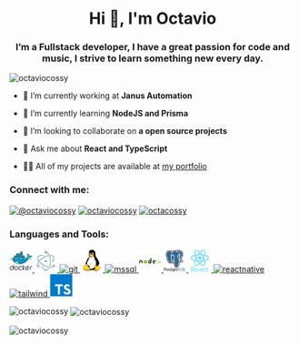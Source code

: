 <h1 align="center">Hi 👋, I'm Octavio</h1>
<h3 align="center">I’m a Fullstack developer, I have a great passion for code and music, I strive to learn something new every day.</h3>

<p align="left"> <img src="https://komarev.com/ghpvc/?username=octaviocossy&label=Profile%20views&color=0e75b6&style=flat" alt="octaviocossy" /> </p>

- 🤝 I’m currently working at **Janus Automation**

- 🌱 I’m currently learning **NodeJS and Prisma**

- 👯 I’m looking to collaborate on **a open source projects**

- 💬 Ask me about **React and TypeScript**

- 👨‍💻 All of my projects are available at [my portfolio](https://octaviocossytorquati.vercel.app/)

<h3 align="left">Connect with me:</h3>
<p align="left">
<a href="https://twitter.com/@octaviocossy" target="blank"><img align="center" src="https://raw.githubusercontent.com/rahuldkjain/github-profile-readme-generator/master/src/images/icons/Social/twitter.svg" alt="@octaviocossy" height="30" width="40" /></a>
<a href="https://linkedin.com/in/octaviocossy" target="blank"><img align="center" src="https://raw.githubusercontent.com/rahuldkjain/github-profile-readme-generator/master/src/images/icons/Social/linked-in-alt.svg" alt="octaviocossy" height="30" width="40" /></a>
<a href="https://instagram.com/octacossy" target="blank"><img align="center" src="https://raw.githubusercontent.com/rahuldkjain/github-profile-readme-generator/master/src/images/icons/Social/instagram.svg" alt="octacossy" height="30" width="40" /></a>
</p>

<h3 align="left">Languages and Tools:</h3>
<p align="left"> <a href="https://www.docker.com/" target="_blank" rel="noreferrer"> <img src="https://raw.githubusercontent.com/devicons/devicon/master/icons/docker/docker-original-wordmark.svg" alt="docker" width="40" height="40"/> </a> <a href="https://www.electronjs.org" target="_blank" rel="noreferrer"> <img src="https://raw.githubusercontent.com/devicons/devicon/master/icons/electron/electron-original.svg" alt="electron" width="40" height="40"/> </a> <a href="https://git-scm.com/" target="_blank" rel="noreferrer"> <img src="https://www.vectorlogo.zone/logos/git-scm/git-scm-icon.svg" alt="git" width="40" height="40"/> </a> <a href="https://www.linux.org/" target="_blank" rel="noreferrer"> <img src="https://raw.githubusercontent.com/devicons/devicon/master/icons/linux/linux-original.svg" alt="linux" width="40" height="40"/> </a> <a href="https://www.microsoft.com/en-us/sql-server" target="_blank" rel="noreferrer"> <img src="https://www.svgrepo.com/show/303229/microsoft-sql-server-logo.svg" alt="mssql" width="40" height="40"/> </a> <a href="https://nodejs.org" target="_blank" rel="noreferrer"> <img src="https://raw.githubusercontent.com/devicons/devicon/master/icons/nodejs/nodejs-original-wordmark.svg" alt="nodejs" width="40" height="40"/> </a> <a href="https://www.postgresql.org" target="_blank" rel="noreferrer"> <img src="https://raw.githubusercontent.com/devicons/devicon/master/icons/postgresql/postgresql-original-wordmark.svg" alt="postgresql" width="40" height="40"/> </a> <a href="https://reactjs.org/" target="_blank" rel="noreferrer"> <img src="https://raw.githubusercontent.com/devicons/devicon/master/icons/react/react-original-wordmark.svg" alt="react" width="40" height="40"/> </a> <a href="https://reactnative.dev/" target="_blank" rel="noreferrer"> <img src="https://reactnative.dev/img/header_logo.svg" alt="reactnative" width="40" height="40"/> </a> <a href="https://tailwindcss.com/" target="_blank" rel="noreferrer"> <img src="https://www.vectorlogo.zone/logos/tailwindcss/tailwindcss-icon.svg" alt="tailwind" width="40" height="40"/> </a> <a href="https://www.typescriptlang.org/" target="_blank" rel="noreferrer"> <img src="https://raw.githubusercontent.com/devicons/devicon/master/icons/typescript/typescript-original.svg" alt="typescript" width="40" height="40"/> </a> </p>
<p><img align="left" src="https://github-readme-stats.vercel.app/api/top-langs?username=octaviocossy&show_icons=true&locale=en&layout=compact" alt="octaviocossy" /></p>

<p>&nbsp;<img align="center" src="https://github-readme-stats.vercel.app/api?username=octaviocossy&show_icons=true&locale=en" alt="octaviocossy" /></p>

<p><img align="center" src="https://github-readme-streak-stats.herokuapp.com/?user=octaviocossy&theme=default" alt="octaviocossy" /></p>
